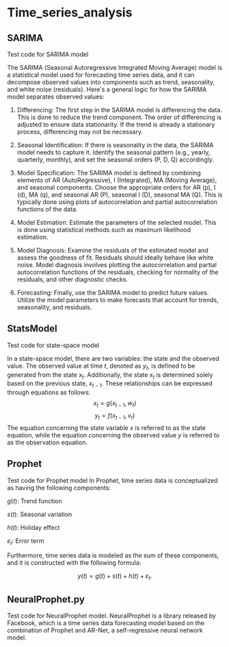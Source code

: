 # Time_series_analysis

## SARIMA
Test code for SARIMA model

The SARIMA (Seasonal Autoregressive Integrated Moving Average) model is a statistical model used for forecasting time series data, and it can decompose observed values into components such as trend, seasonality, and white noise (residuals). Here's a general logic for how the SARIMA model separates observed values:

1. Differencing:
The first step in the SARIMA model is differencing the data. This is done to reduce the trend component. The order of differencing is adjusted to ensure data stationarity. If the trend is already a stationary process, differencing may not be necessary.

2. Seasonal Identification:
If there is seasonality in the data, the SARIMA model needs to capture it. Identify the seasonal pattern (e.g., yearly, quarterly, monthly), and set the seasonal orders (P, D, Q) accordingly.

3. Model Specification:
The SARIMA model is defined by combining elements of AR (AutoRegressive), I (Integrated), MA (Moving Average), and seasonal components. Choose the appropriate orders for AR (p), I (d), MA (q), and seasonal AR (P), seasonal I (D), seasonal MA (Q). This is typically done using plots of autocorrelation and partial autocorrelation functions of the data.

4. Model Estimation:
Estimate the parameters of the selected model. This is done using statistical methods such as maximum likelihood estimation.

5. Model Diagnosis:
Examine the residuals of the estimated model and assess the goodness of fit. Residuals should ideally behave like white noise. Model diagnosis involves plotting the autocorrelation and partial autocorrelation functions of the residuals, checking for normality of the residuals, and other diagnostic checks.

6. Forecasting:
Finally, use the SARIMA model to predict future values. Utilize the model parameters to make forecasts that account for trends, seasonality, and residuals.



## StatsModel
Test code for state-space model

In a state-space model, there are two variables: the state and the observed value. The observed value at time $t$, denoted as $y_t$, is defined to be generated from the state $x_t$. Additionally, the state $x_t$ is determined solely based on the previous state, $x_{t-1}$. These relationships can be expressed through equations as follows:
$$x_t = g(x_{t-1},w_t)$$ 
$$y_t = f(x_{t-1},v_t)$$
The equation concerning the state variable $x$ is referred to as the state equation, while the equation concerning the observed value $y$ is referred to as the observation equation.

## Prophet
Test code for Prophet model
In Prophet, time series data is conceptualized as having the following components:

$g(t)$: Trend function

$s(t)$: Seasonal variation

$h(t)$: Holiday effect

$ε_t$: Error term

Furthermore, time series data is modeled as the sum of these components, and it is constructed with the following formula:

$$y(t) = g(t) + s(t) + h(t) + ε_t.$$






## NeuralProphet.py
Test code for NeuralProphet model.
NeuralProphet is a library released by Facebook, which is a time series data forecasting model based on the combination of Prophet and AR-Net, a self-regressive neural network model.
